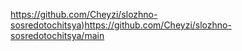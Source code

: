 https://github.com/Cheyzi/slozhno-sosredotochitsya)https://github.com/Cheyzi/slozhno-sosredotochitsya/main
